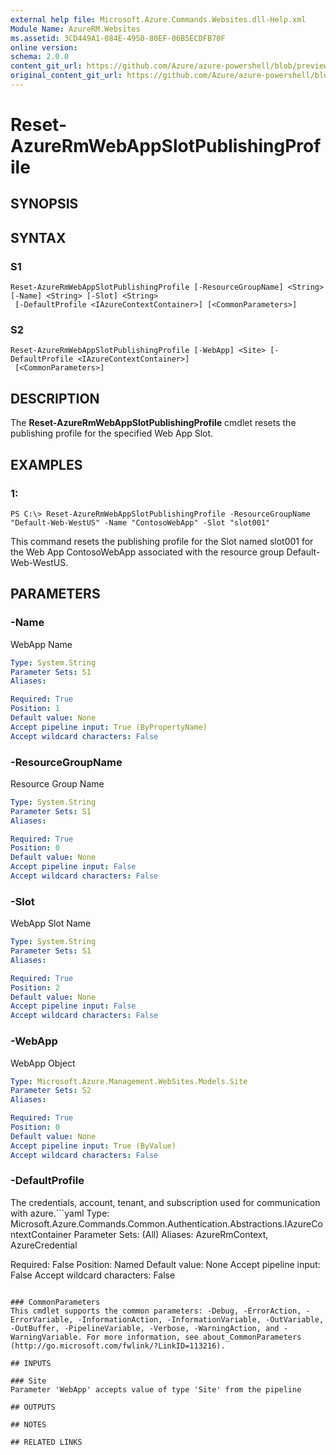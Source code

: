 ```yaml
---
external help file: Microsoft.Azure.Commands.Websites.dll-Help.xml
Module Name: AzureRM.Websites
ms.assetid: 3CD449A1-084E-4950-80EF-06B5ECDFB70F
online version:
schema: 2.0.0
content_git_url: https://github.com/Azure/azure-powershell/blob/preview/src/ResourceManager/Websites/Commands.Websites/help/Reset-AzureRmWebAppSlotPublishingProfile.md
original_content_git_url: https://github.com/Azure/azure-powershell/blob/preview/src/ResourceManager/Websites/Commands.Websites/help/Reset-AzureRmWebAppSlotPublishingProfile.md
---
```


# Reset-AzureRmWebAppSlotPublishingProfile

## SYNOPSIS

## SYNTAX

### S1
```
Reset-AzureRmWebAppSlotPublishingProfile [-ResourceGroupName] <String> [-Name] <String> [-Slot] <String>
 [-DefaultProfile <IAzureContextContainer>] [<CommonParameters>]
```

### S2
```
Reset-AzureRmWebAppSlotPublishingProfile [-WebApp] <Site> [-DefaultProfile <IAzureContextContainer>]
 [<CommonParameters>]
```

## DESCRIPTION
The **Reset-AzureRmWebAppSlotPublishingProfile** cmdlet resets the publishing profile for the specified Web App Slot.

## EXAMPLES

### 1:
```
PS C:\> Reset-AzureRmWebAppSlotPublishingProfile -ResourceGroupName "Default-Web-WestUS" -Name "ContosoWebApp" -Slot "slot001"
```

This command resets the publishing profile for the Slot named slot001 for the Web App ContosoWebApp associated with the resource group Default-Web-WestUS.

## PARAMETERS

### -Name
WebApp Name

```yaml
Type: System.String
Parameter Sets: S1
Aliases: 

Required: True
Position: 1
Default value: None
Accept pipeline input: True (ByPropertyName)
Accept wildcard characters: False
```

### -ResourceGroupName
Resource Group Name

```yaml
Type: System.String
Parameter Sets: S1
Aliases: 

Required: True
Position: 0
Default value: None
Accept pipeline input: False
Accept wildcard characters: False
```

### -Slot
WebApp Slot Name

```yaml
Type: System.String
Parameter Sets: S1
Aliases: 

Required: True
Position: 2
Default value: None
Accept pipeline input: False
Accept wildcard characters: False
```

### -WebApp
WebApp Object

```yaml
Type: Microsoft.Azure.Management.WebSites.Models.Site
Parameter Sets: S2
Aliases: 

Required: True
Position: 0
Default value: None
Accept pipeline input: True (ByValue)
Accept wildcard characters: False
```

### -DefaultProfile
The credentials, account, tenant, and subscription used for communication with azure.```yaml
Type: Microsoft.Azure.Commands.Common.Authentication.Abstractions.IAzureContextContainer
Parameter Sets: (All)
Aliases: AzureRmContext, AzureCredential

Required: False
Position: Named
Default value: None
Accept pipeline input: False
Accept wildcard characters: False
```

### CommonParameters
This cmdlet supports the common parameters: -Debug, -ErrorAction, -ErrorVariable, -InformationAction, -InformationVariable, -OutVariable, -OutBuffer, -PipelineVariable, -Verbose, -WarningAction, and -WarningVariable. For more information, see about_CommonParameters (http://go.microsoft.com/fwlink/?LinkID=113216).

## INPUTS

### Site
Parameter 'WebApp' accepts value of type 'Site' from the pipeline

## OUTPUTS

## NOTES

## RELATED LINKS

